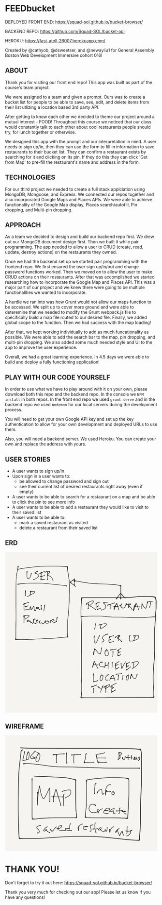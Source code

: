 # FEEDbucket

DEPLOYED FRONT END: https://squad-sol.github.io/bucket-browser/

BACKEND REPO: https://github.com/Squad-SOL/bucket-api

HEROKU: https://fast-atoll-26007.herokuapp.com/

Created by @cathyob, @dsweetser, and @newayliu1 for General Assembly Boston Web Development Immersive cohort 016!

## ABOUT
Thank you for visiting our front end repo! This app was built as part of the course's team project.

We were assigned to a team and given a prompt. Ours was to create a bucket list for people to be able to save, see, edit, and delete items from their list utlizing a location based 3rd party API.

After getting to know each other we decided to theme our project around a mutual interest - FOOD! Throughout this course we noticed that our class would constantly talk to each other about cool restaurants people should try, for lunch together or otherwise.

We designed this app with the prompt and our interpretation in mind. A user needs to sign up/in, then they can use the form to fill in information to save restaurants to their bucket list. They can confirm a restaurant exists by searching for it and clicking on its pin. If they do this they can click 'Get from Map' to pre-fill the restaurant's name and address in the form.

## TECHNOLOGIES
For our third project we needed to create a full stack applciation using MongoDB, Mongoose, and Express. We connected our repos together and also incorporated Google Maps and Places APIs. We were able to achieve functionality of the Google Map display, Places search/autofill, Pin dropping, and Multi-pin dropping.

## APPROACH
As a team we decided to design and build our backend repo first. We drew out our MongoDB document design first. Then we built it while pair programming. The app needed to allow a user to CRUD (create, read, update, destroy actions) on the restaurants they owned.

Once we had the backend set up we started pair programming with the frontend repo. We first ensured the user sign up/in/out and change password functions worked. Then we moved on to allow the user to make CRUD actions on their restaurants. After that was accomplished we started researching how to incorporate the Google Map and Places API. This was a major part of our project and we knew there were going to be multiple functionalities we wanted to incorporate.

A hurdle we ran into was how Grunt would not allow our maps function to be accessed. We split up to cover more ground and were able to deteremine that we needed to modify the Grunt webpack.js file to specifically build a map file routed to our desired file. Finally, we added global scope to the function. Then we had success with the map loading!

After that, we kept working individually to add as much funcationality as possible. We were able to add the search bar to the map, pin dropping, and multi-pin dropping. We also added some much needed style and UI to the app to improve the user experience.

Overall, we had a great learning experience. In 4.5 days we were able to build and deploy a fully functioning application!

## PLAY WITH OUR CODE YOURSELF
In order to use what we have to play around with it on your own, please download both this repo and the backend repo. In the console we `NPM install` in both repos. In the front end repo we used `grunt serve` and in the backend repo we used `nodemon` for our local servers during the development process.

You will need to get your own Google API key and set up the key authentication to allow for your own development and deployed URLs to use them.

Also, you will need a backend server. We used Heroku. You can create your own and replace the address with yours.

## USER STORIES
* A user wants to sign up/in
* Upon sign in a user wants to:
  * be allowed to change password and sign out
  * see their current list of desired restaurants right away (even if empty)
* A user wants to be able to search for a restaurant on a map and be able to click the pin to see more info
* A user wants to be able to add a restaurant they would like to visit to their saved list
* A user wants to be able to:
  * mark a saved restaurant as visited
  * delete a restaurant from their saved list

## ERD
![alt text](https://raw.githubusercontent.com/Squad-SOL/bucket-browser/master/ERD.jpg "ERD")

## WIREFRAME
![alt text](https://raw.githubusercontent.com/Squad-SOL/bucket-browser/master/Wireframe.jpg "Wireframe")

# THANK YOU!
Don't forget to try it out here: https://squad-sol.github.io/bucket-browser/

Thank you very much for checking out our app! Please let us know if you have any questions!
